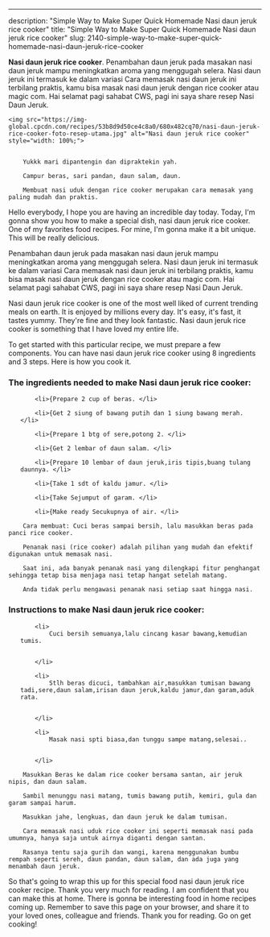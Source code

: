 ---
description: "Simple Way to Make Super Quick Homemade Nasi daun jeruk rice cooker"
title: "Simple Way to Make Super Quick Homemade Nasi daun jeruk rice cooker"
slug: 2140-simple-way-to-make-super-quick-homemade-nasi-daun-jeruk-rice-cooker

<p>
	<strong>Nasi daun jeruk rice cooker</strong>. 
	Penambahan daun jeruk pada masakan nasi daun jeruk mampu meningkatkan aroma yang menggugah selera. Nasi daun jeruk ini termasuk ke dalam variasi Cara memasak nasi daun jeruk ini terbilang praktis, kamu bisa masak nasi daun jeruk dengan rice cooker atau magic com. Hai selamat pagi sahabat CWS, pagi ini saya share resep Nasi Daun Jeruk.
</p>
<p>
	
	<img src="https://img-global.cpcdn.com/recipes/53b8d9d50ce4c8a0/680x482cq70/nasi-daun-jeruk-rice-cooker-foto-resep-utama.jpg" alt="Nasi daun jeruk rice cooker" style="width: 100%;">
	
	
		Yukkk mari dipantengin dan dipraktekin yah.
	
		Campur beras, sari pandan, daun salam, daun.
	
		Membuat nasi uduk dengan rice cooker merupakan cara memasak yang paling mudah dan praktis.
	
</p>
<p>
	Hello everybody, I hope you are having an incredible day today. Today, I'm gonna show you how to make a special dish, nasi daun jeruk rice cooker. One of my favorites food recipes. For mine, I'm gonna make it a bit unique. This will be really delicious.
</p>
	
<p>
	Penambahan daun jeruk pada masakan nasi daun jeruk mampu meningkatkan aroma yang menggugah selera. Nasi daun jeruk ini termasuk ke dalam variasi Cara memasak nasi daun jeruk ini terbilang praktis, kamu bisa masak nasi daun jeruk dengan rice cooker atau magic com. Hai selamat pagi sahabat CWS, pagi ini saya share resep Nasi Daun Jeruk.
</p>
<p>
	Nasi daun jeruk rice cooker is one of the most well liked of current trending meals on earth. It is enjoyed by millions every day. It's easy, it's fast, it tastes yummy. They're fine and they look fantastic. Nasi daun jeruk rice cooker is something that I have loved my entire life.
</p>

<p>
To get started with this particular recipe, we must prepare a few components. You can have nasi daun jeruk rice cooker using 8 ingredients and 3 steps. Here is how you cook it.
</p>

<h3>The ingredients needed to make Nasi daun jeruk rice cooker:</h3>

<ol>
	
		<li>{Prepare 2 cup of beras. </li>
	
		<li>{Get 2 siung of bawang putih dan 1 siung bawang merah. </li>
	
		<li>{Prepare 1 btg of sere,potong 2. </li>
	
		<li>{Get 2 lembar of daun salam. </li>
	
		<li>{Prepare 10 lembar of daun jeruk,iris tipis,buang tulang daunnya. </li>
	
		<li>{Take 1 sdt of kaldu jamur. </li>
	
		<li>{Take Sejumput of garam. </li>
	
		<li>{Make ready Secukupnya of air. </li>
	
</ol>
<p>
	
		Cara membuat: Cuci beras sampai bersih, lalu masukkan beras pada panci rice cooker.
	
		Penanak nasi (rice cooker) adalah pilihan yang mudah dan efektif digunakan untuk memasak nasi.
	
		Saat ini, ada banyak penanak nasi yang dilengkapi fitur penghangat sehingga tetap bisa menjaga nasi tetap hangat setelah matang.
	
		Anda tidak perlu mengawasi penanak nasi setiap saat hingga nasi.
	
</p>

<h3>Instructions to make Nasi daun jeruk rice cooker:</h3>

<ol>
	
		<li>
			Cuci bersih semuanya,lalu cincang kasar bawang,kemudian tumis.
			
			
		</li>
	
		<li>
			Stlh beras dicuci, tambahkan air,masukkan tumisan bawang tadi,sere,daun salam,irisan daun jeruk,kaldu jamur,dan garam,aduk rata.
			
			
		</li>
	
		<li>
			Masak nasi spti biasa,dan tunggu sampe matang,selesai..
			
			
		</li>
	
</ol>

<p>
	
		Masukkan Beras ke dalam rice cooker bersama santan, air jeruk nipis, dan daun salam.
	
		Sambil menunggu nasi matang, tumis bawang putih, kemiri, gula dan garam sampai harum.
	
		Masukkan jahe, lengkuas, dan daun jeruk ke dalam tumisan.
	
		Cara memasak nasi uduk rice cooker ini seperti memasak nasi pada umumnya, hanya saja untuk airnya diganti dengan santan.
	
		Rasanya tentu saja gurih dan wangi, karena menggunakan bumbu rempah seperti sereh, daun pandan, daun salam, dan ada juga yang menambah daun jeruk.
	
</p>

<p>
	So that's going to wrap this up for this special food nasi daun jeruk rice cooker recipe. Thank you very much for reading. I am confident that you can make this at home. There is gonna be interesting food in home recipes coming up. Remember to save this page on your browser, and share it to your loved ones, colleague and friends. Thank you for reading. Go on get cooking!
</p>
